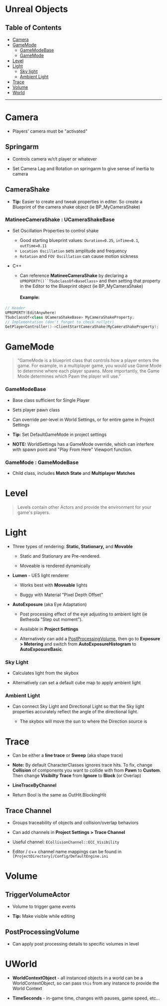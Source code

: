 # Unreal Objects

## Table of Contents

- [Camera](#camera)
- [GameMode](#gamemode)
  - [GameModeBase](#gamemodebase)
  - [GameMode](#gamemode--gamemodebase)
- [Level](#level)
- [Light](#light)
  - [Sky light](#sky-light)
  - [Ambient Light](#ambient-light)
- [Trace](#trace)
- [Volume](#volume)
- [World](#uworld)

---

# Camera

- Players' camera must be "activated"

## Springarm

- Controls camera w/r/t player or whatever

- Set Camera Lag and Rotation on springarm to give sense of inertia to camera

## CameraShake

- **Tip:** Easier to create and tweak properties in editer. So create a Blueprint of the camera shake object (ie BP_MyCameraShake)

### MatineeCameraShake : UCameraShakeBase

- Set Oscillation Properties to control shake
  
  - Good starting blueprint values: `Duration=0.25`, `inTime=0.1`, `outTime=0.11`
  - `Location Oscillation` sets amplitude and frequency
  - `Rotation` and `FOV Oscillation` can cause motion sickness

- C++
  
  - Can reference **MatineeCameraShake** by declaring a `UPROPERTY()``TSubclassOf<BaseClass>` and then setting that property in the Editor to the Blueprint object (ie BP_MyCameraShake)
    
    #### Example:

```cpp
// Header
UPROPERTY(EditAnywhere)
TSubclassOf<class UCameraShakeBase> MyCameraShakeProperty;
// Implementation (don't forget to check nullptr)
GetPlayerController()->ClientStartCameraShake(MyCameraShakeProperty);
```

# GameMode

> “GameMode is a blueprint class that controls how a player enters the game. For example, in a multiplayer game, you would use Game Mode to determine where each player spawns. More importantly, the Game Mode determines which Pawn the player will use.”

### GameModeBase

- Base class sufficient for Single Player

- Sets player pawn class

- Can override per-level in World Settings, or for entire game in Project Settings

- **Tip:** Set DefaultGameMode in project settings

- **NOTE:** WorldSettings has a GameMode override, which can interfere with spawn point and "Play From Here" Viewport function.

### GameMode : GameModeBase

- Child class, includes **Match State** and **Multiplayer Matches**

# Level

> Levels contain other Actors and provide the environment for your game's players.

# Light

- Three types of rendering: **Static, Stationary,** and **Movable**
  
  - Static and Stationary are Pre-rendered.
  
  - Moveable is rendered dynamically

- **Lumen** - UE5 light renderer
  
  - Works best with **Moveable** lights
  
  - Buggy with Material "Pixel Depth Offset"

- **AutoExposure** (aka Eye Adaptation)
  
  - Post processing effect of the eye adjusting to ambient light (ie Bethesda "Step out moment").
  
  - Available in **Project Settings**
  
  - Alternatively can add a [PostProcessingVolume](#postprocessingvolume), then go to **Exposure > Metering** and switch from **AutoExposureHistogram** to **AutoExposureBasic**.

### Sky Light

- Calculates light from the skybox

- Alternatively can set a default cube map to apply ambient light

### Ambient Light

- Can connect Sky Light and Directional Light so that the Sky light properties accurately reflect the angle of the directional light.
  
  - The skybox will move the sun to where the Direction source is

# Trace

- Can be either a **line trace** or **Sweep** (aka shape trace)

- **Note:** By default CharacterClasses ignores trace hits. To fix, change **Collision** of components you want to collide with from **Pawn** to **Custom**. Then change **Visibilty Trace** from **Ignore** to **Block** (or Overlap)

- **LineTraceByChannel**

- Return Bool is the same as OutHit.BlockingHit

## Trace Channel

- Groups traceability of objects and collision/overlap behaviors

- Can add channels in **Project Settings > Trace Channel**

- Useful channel: `ECollisionChannel::ECC_Visibility`

- Editor / c++ channel name mappings can be found in `[ProjectDirectory]/Config/DefaultEngine.ini`

# Volume

## TriggerVolumeActor

- Volume to trigger game events

- **Tip:** Make visible while editing

## PostProcessingVolume

- Can apply post processing details to specific volumes in level

# UWorld

- **WorldContextObject** - all instanced objects in a world can be a WorldContextObject, so can pass `this` from any instance to provide the World Context

- **TimeSeconds** - in-game time, changes with pauses, game speed, etc...
